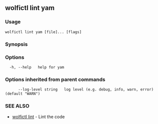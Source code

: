 ## wolfictl lint yam



### Usage

```
wolfictl lint yam [file]... [flags]
```

### Synopsis



### Options

```
  -h, --help   help for yam
```

### Options inherited from parent commands

```
      --log-level string   log level (e.g. debug, info, warn, error) (default "WARN")
```

### SEE ALSO

* [wolfictl lint](wolfictl_lint.md)	 - Lint the code


